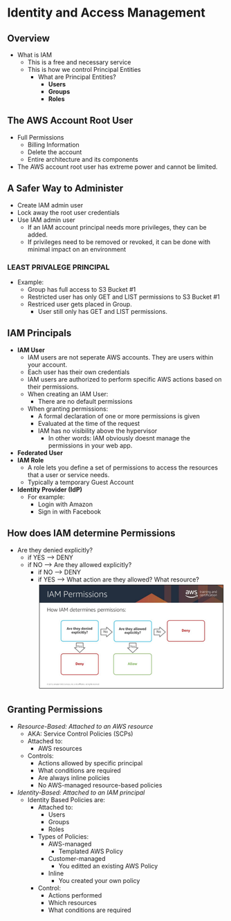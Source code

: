 # Identity and Access Management

## Overview
* What is IAM
    * This is a free and necessary service
    * This is how we control Principal Entities
        * What are Principal Entities?
            * __Users__
            * __Groups__
            * __Roles__

## The AWS Account Root User
* Full Permissions
    * Billing Information
    * Delete the account
    * Entire architecture and its components
* The AWS account root user has extreme power and cannot be limited.

## A Safer Way to Administer
* Create IAM admin user
* Lock away the root user credentials
* Use IAM admin user
    *  If an IAM account principal needs more privileges, they can be added. 
    * If privileges need to be removed or revoked, it can be done with minimal impact on an environment

### __LEAST PRIVALEGE PRINCIPAL__
* Example:
    * Group has full access to S3 Bucket #1
    * Restricted user has only GET and LIST permissions to S3 Bucket #1
    * Restriced user gets placed in Group.
        * User still only has GET and LIST permissions.

## IAM Principals
* __IAM User__
    * IAM users are not seperate AWS accounts. They are users within your account.
    * Each user has their own credentials
    * IAM users are authorized to perform specific AWS actions based on their permissions.
    * When creating an IAM User:
        * There are no default permissions
    * When granting permissions:
        * A formal declaration of one or more permissions is given
        * Evaluated at the time of the request
        * IAM has no visibility above the hypervisor
            * In other words: IAM obviously doesnt manage the permissions in your web app. 
* __Federated User__
* __IAM Role__
    * A role lets you define a set of permissions to access the resources that a user or service needs.
    * Typically a temporary Guest Account
* __Identity Provider (IdP)__
    * For example:
        * Login with Amazon
        * Sign in with Facebook

## How does IAM determine Permissions
* Are they denied explicitly?
    * if YES --> DENY
    * if NO --> Are they allowed explicitly?
        * if NO --> DENY
        * if YES --> What action are they allowed? What resource?
![](IAM-Permissions.PNG)

## Granting Permissions
* _Resource-Based: Attached to an AWS resource_
    * AKA: Service Control Policies (SCPs)
    * Attached to:
        * AWS resources
    * Controls:
        * Actions allowed by specific principal
        * What conditions are required
        * Are always inline policies
        * No AWS-managed resource-based policies
* _Identity-Based: Attached to an IAM principal_
    * Identity Based Policies are:
        * Attached to:
            * Users
            * Groups
            * Roles
        * Types of Policies:
            * AWS-managed
                * Templated AWS Policy
            * Customer-managed
                * You editted an existing AWS Policy 
            * Inline
                * You created your own policy
        * Control:
            * Actions performed
            * Which resources
            * What conditions are required